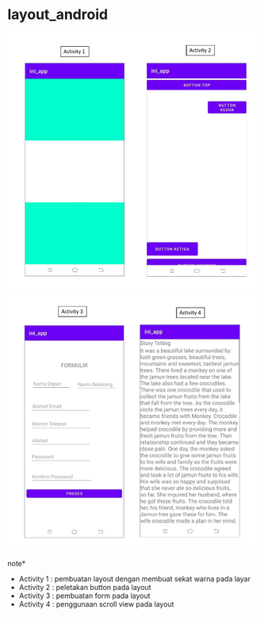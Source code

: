 # layout_android
![Alt text](https://github.com/29rpl4aulfeb/layout_android/blob/master/ss_layout_android/page0001.jpg)
![Alt text](https://github.com/29rpl4aulfeb/layout_android/blob/master/ss_layout_android/page0002.jpg)

note*
- Activity 1 : pembuatan layout dengan membuat sekat warna pada layar
- Activity 2 : peletakan button pada layout
- Activity 3 : pembuatan form pada layout
- Activity 4 : penggunaan scroll view pada layout
